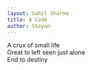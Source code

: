 ```yaml
---
layout: Sahil Sharma
title: A Code
author: Stoyan
---
```

A crux of small life<br>
Great to left seen just alone<br>
End to destiny<br>

